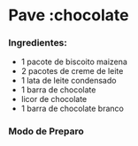 
# Pave :chocolate

### Ingredientes: 

 - 1 pacote de biscoito maizena
 - 2 pacotes de creme de leite
 - 1 lata de leite condensado
 - 1 barra de chocolate
 - licor de chocolate
 - 1 barra de chocolate branco 



### Modo de Preparo







